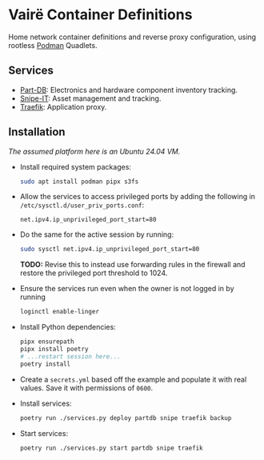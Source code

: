 # Vairë Container Definitions

Home network container definitions and reverse proxy configuration, using rootless [Podman](https://podman.io) Quadlets.

## Services

* [Part-DB](https://docs.part-db.de/): Electronics and hardware component inventory tracking.
* [Snipe-IT](https://snipeitapp.com/): Asset management and tracking.
* [Traefik](https://traefik.io/): Application proxy.

## Installation

_The assumed platform here is an Ubuntu 24.04 VM._

* Install required system packages:
  ```bash
  sudo apt install podman pipx s3fs
  ```

* Allow the services to access privileged ports by adding the following in `/etc/sysctl.d/user_priv_ports.conf`:
  ```
  net.ipv4.ip_unprivileged_port_start=80
  ```
* Do the same for the active session by running:
  ```bash
  sudo sysctl net.ipv4.ip_unprivileged_port_start=80
  ```
  **TODO:** Revise this to instead use forwarding rules in the firewall and restore the privileged port threshold to
  1024.

* Ensure the services run even when the owner is not logged in by running
  ```bash
  loginctl enable-linger
  ```

* Install Python dependencies:
  ```bash
  pipx ensurepath
  pipx install poetry
  # ...restart session here...
  poetry install
  ```

* Create a `secrets.yml` based off the example and populate it with real values.  Save it with permissions of `0600`.

* Install services:
  ```bash
  poetry run ./services.py deploy partdb snipe traefik backup
  ```

* Start services:
  ```bash
  poetry run ./services.py start partdb snipe traefik
  ```
